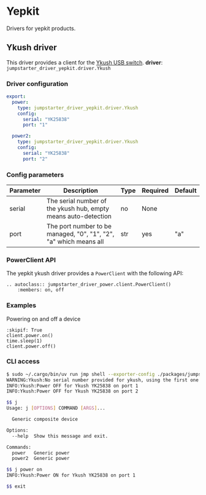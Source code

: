 # Yepkit 

Drivers for yepkit products.

## Ykush driver

This driver provides a client for the [Ykush USB switch](https://www.yepkit.com/products/ykush).
**driver**: `jumpstarter_driver_yepkit.driver.Ykush`

### Driver configuration
```yaml
export:
  power:
    type: jumpstarter_driver_yepkit.driver.Ykush
    config:
      serial: "YK25838"
      port: "1"

  power2:
    type: jumpstarter_driver_yepkit.driver.Ykush
    config:
      serial: "YK25838"
      port: "2"

```
### Config parameters

| Parameter | Description | Type | Required | Default |
|-----------|-------------|------|----------|---------|
| serial | The serial number of the ykush hub, empty means auto-detection  | no | None | |
| port | The port number to be managed, "0", "1", "2", "a" which means all | str | yes | "a" |


### PowerClient API

The yepkit ykush driver provides a `PowerClient` with the following API:

```{eval-rst}
.. autoclass:: jumpstarter_driver_power.client.PowerClient()
    :members: on, off
```

### Examples
Powering on and off a device
```{testcode}
:skipif: True
client.power.on()
time.sleep(1)
client.power.off()
```

### CLI access
```bash
$ sudo ~/.cargo/bin/uv run jmp shell --exporter-config ./packages/jumpstarter-driver-yepkit/examples/exporter.yaml
WARNING:Ykush:No serial number provided for ykush, using the first one found: YK25838
INFO:Ykush:Power OFF for Ykush YK25838 on port 1
INFO:Ykush:Power OFF for Ykush YK25838 on port 2

$$ j
Usage: j [OPTIONS] COMMAND [ARGS]...

  Generic composite device

Options:
  --help  Show this message and exit.

Commands:
  power   Generic power
  power2  Generic power

$$ j power on
INFO:Ykush:Power ON for Ykush YK25838 on port 1

$$ exit
```
